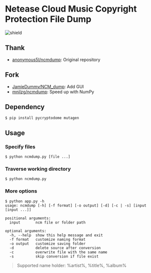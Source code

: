 # Netease Cloud Music Copyright Protection File Dump

![shield](https://img.shields.io/badge/python-2.7%7C3.4+-blue.svg)

## Thank

- [anonymous5l/ncmdump](https://github.com/anonymous5l/ncmdump): Original repository

## Fork

- [JamieDummy/NCM_dump](https://github.com/JamieDummy/NCM_dump): Add GUI
- [mnilzg/ncmdump](https://github.com/mnilzg/ncmdump): Speed up with NumPy


## Dependency

```
$ pip install pycryptodome mutagen
```

## Usage

### Specify files

```
$ python ncmdump.py [file ...]
```
### Traverse working directory

```
$ python ncmdump.py
```
### More options
```
$ python app.py -h
usage: ncmdump [-h] [-f format] [-o output] [-d] [-c | -s] [input [input ...]]

positional arguments:
  input       ncm file or folder path

optional arguments:
  -h, --help  show this help message and exit
  -f format   customize naming format
  -o output   customize saving folder
  -d          delete source after conversion
  -c          overwrite file with the same name
  -s          skip conversion if file exist
```

> Supported name holder: %artist%, %title%, %album%

